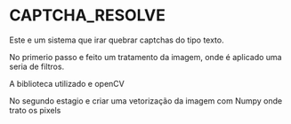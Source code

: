 # CAPTCHA_RESOLVE

Este e um sistema que irar quebrar captchas do tipo texto. 

No primerio passo e feito um tratamento da imagem, onde é aplicado uma seria de filtros.

A biblioteca utilizado e openCV

No segundo estagio e criar uma  vetorização da imagem com Numpy onde trato os pixels
